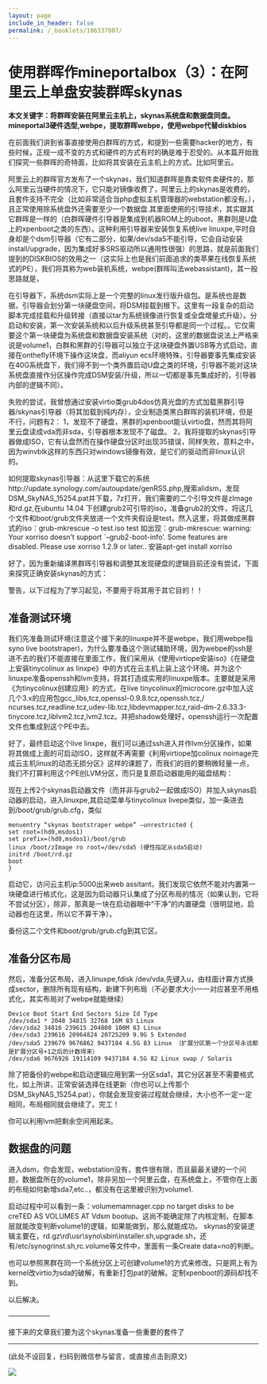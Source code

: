 ```yaml
---
layout: page
include_in_header: false
permalink: /_booklets/106337807/
---
```

使用群晖作mineportalbox（3）：在阿里云上单盘安装群晖skynas
=====

__本文关键字：将群晖安装在阿里云主机上，skynas系统盘和数据盘同盘。mineportal3硬件选型,webpe，提取群晖webpe，使用webpe代替diskbios__

在前面我们讲到省事直接使用白群晖的方式，和提到一些需要hacker的地方，有些时候，正规一成不变的方式和硬件的方式有时的确是难于忍受的。从本篇开始我们探究一些群晖的奇特面，比如将其安装在云主机上的方式。比如阿里云。

阿里云上的群晖官方发布了一个skynas，我们知道群晖是靠卖软件卖硬件的，那么阿里云当硬件的情况下，它只能对镜像收费了，阿里云上的skynas是收费的，且套件支持不完全（比如非常适合当php虚拟主机管理器的webstation都没有。），且正常使用除系统盘外还需要至少一个数据盘.其里面使用的引导技术，其实跟其它群晖是一样的（白群晖硬件引导器是集成到机器ROM上的uboot，黑群则是U盘上的xpenboot之类的东西）。这种利用引导器来安装恢复系统live linuxpe,平时自身却是个dsm引导器（它有二部分，如果/dev/sda5不能引导，它会自动安装install/upgrade，因为集成好多SRS驱动所以通用性很强）的思路，就是前面我们提到的DISKBIOS的效用之一（这实际上也是我们前面追求的类苹果在线恢复系统式的PE），我们将其称为web装机系统，webpe(群晖叫法webassistant)，其一般思路就是，

在引导器下，系统dsm实际上是一个完整的linux发行版升级包。是系统也是数据，引导器会划分第一块硬盘空间，将DSM挂载到根下。这里有一段复杂的启动脚本完成挂载和升级转接（直接以tar为系统镜像进行恢复或全盘增量式升级）。分启动和安装，第一次安装系统和以后升级系统甚至引导都是同一个过程。。它仅需要这个第一块硬盘为系统盘和数据盘安装系统（对的，这里的数据盘说法上严格来说是volume1，白群和黑群的引导器可以独立于这块硬盘外置USB等方式启动，直接在onthefly环境下操作这块盘，而aliyun ecs环境特殊，引导器要事先集成安装在40G系统盘下，我们得不到一个类外置启动U盘之类的环境，引导器不能对这块系统盘直接作分区操作完成DSM安装/升级，所以一切都是事先集成好的，引导器内部的逻辑不同）。

失败的尝试，我曾想通过安装virtio类grub4dos仿真光盘的方式加载黑群引导器/skynas引导器（将其加载到纯内存），企业制造类黑白群晖的装机环境，但是不行，问题有2：
1，发现不了硬盘，黑群的xpenboot能认virtio盘，然而其将阿里云盘读成vda而非sda，引导器根本发现不了磁盘。
2，我将提取的skynas引导器做成ISO，它有认盘然而在操作硬盘分区时出现35错误，同样失败，意料之中，因为winvblk这样的东西只对windows镜像有效，是它们的驱动而非linux认识的。

如何提取skynas引导器：从这里下载它的系统http://update.synology.com/autoupdate/genRSS.php,搜索alidsm，发现DSM_SkyNAS_15254.pat并下载，7z打开，我们需要的二个引导文件是zImage和rd.gz,在ubuntu 14.04 下创建grub2可引导的iso，准备grub2的文件，将这几个文件和boot/grub文件夹放进一个文件夹假设是test，然入这里，将其做成黑群式的iso：grub-mkrescue -o test.iso test
如出现：grub-mkrescue: warning: Your xorriso doesn’t support `–grub2-boot-info’. Some features are disabled. Please use xorriso 1.2.9 or later..
安装apt-get install xorriso

好了，因为重新编译黑群晖引导器和调整其发现硬盘的逻辑目前还没有尝试，下面来探究正确安装skynas的方式：

警告，以下过程为了学习起见，不要用于将其用于其它目的！！

准备测试环境
-----


我们先准备测试环境(注意这个接下来的linuxpe并不是webpe，我们用webpe指syno live bootstraper)，为什么要准备这个测试辅助环境，因为webpe的ssh是进不去的我们不能直接在里面工作，我们采用从《使用virtiope安装iso》《在硬盘上安装tinycolinux as linxpe》中的方式在云主机上装上这个环境。并为这个linuxpe准备openssh和lvm支持，将其打造成实用的linuxpe版本。主要就是采用《为tinycolinux创建应用》的方式，在live tinycolinux的microcore.gz中加入这几个3.x的应用包gcc_libs,tcz,openssl-0.9.8.tcz,openssh.tcz,/ ncurses.tcz,readline.tcz,udev-lib.tcz,libdevmapper.tcz,raid-dm-2.6.33.3-tinycore.tcz,liblvm2.tcz,lvm2.tcz。并把shadow处理好，openssh运行一次配置文件也集成到这个PE中去。

好了，最终启动这个live linxpe，我们可以通过ssh进入并作lvm分区操作，如果将其做成上面的可启动ISO，这样就不再需要《利用virtiope加colinux noimage完成云主机linux的动态无损分区》这样的课题了，而我们的目的要稍微轻量一点，我们不打算利用这个PE创LVM分区，而只是复原启动器能用的磁盘结构：

现在上传2个skynas启动器文件（而并非与grub2一起做成ISO）并加入skynas启动器的启动，进入linuxpe,其启动菜单与tinycolinux livepe类似，加一条进去到/boot/grub/grub.cfg，类似

```
menuentry “skynas bootstraper webpe” –unrestricted {
set root=(hd0,msdos1)
set prefix=(hd0,msdos1)/boot/grub
linux /boot/zImage ro root=/dev/sda5 (硬性指定从sda5启动)
initrd /boot/rd.gz
boot
}
```

启动它，访问云主机ip:5000出来web assitant，我们发现它依然不能对内置第一块硬盘进行格式化，这是因为启动器只认集成了分区布局的情况（如果认到，它将不尝试分区），除非，那真是一块在启动器眼中“干净”的内置硬盘（很明显地，启动器也在这里，所以它不算干净）。

备份这二个文件和boot/grub/grub.cfg到其它区。

准备分区布局
-----

然后，准备分区布局，进入linuxpe,fdisk /dev/vda,先键入u，由柱面计算方式换成sector，删除所有现有结构，新建下列布局（不必要求大小一一对应甚至不用格式化，其实布局对了webpe就能继续）

```
Device Boot Start End Sectors Size Id Type
/dev/sda1 * 2048 34815 32768 16M 83 Linux
/dev/sda2 34816 239615 204800 100M 83 Linux
/dev/sda3 239616 20964824 20725209 9.9G 5 Extended
/dev/sda5 239679 9676862 9437184 4.5G 83 Linux （扩展分区第一个分区号永远都是扩展分区号+1之后的计数得来）
/dev/sda6 9676926 19114109 9437184 4.5G 82 Linux swap / Solaris
```

除了把备份的webpe和启动逻辑应用到第一分区sda1，其它分区甚至不需要格式化，如上所讲，正常安装选择在线更新（你也可以上传那个DSM_SkyNAS_15254.pat），你就会发现安装过程就会继续，大小也不一定一定相同，布局相同就会继续了。完工！

你可以利用lvm把剩余空间用起来。

数据盘的问题
-----


进入dsm，你会发现，webstation没有，套件很有限，而且最最关键的一个问题，数据盘所在的volume1，除非另加一个阿里云盘，在系统盘上，不管你在上面的布局如何新增sda7,etc..，都没有在这里被识别为volume1.

启动过程中可以看到一条：volumemamnager.cpp no target disks to be creTED AS VOLUMES AT Vdsm bootup。这尚不能确定除了内核定制，在脚本层就能改变判断volume1的逻辑，如果能做到，那么就能成功。
skynas的安装逻辑主要在，rd.gz\rd\usr\syno\sbin\installer.sh,upgrade.sh，还有/etc/synogrinst.sh,rc.volume等文件中，里面有一条Create data=no的判断。

也可以参照黑群在同一个系统分区上可创建volume1的方式来修改。只是网上有为kernel改virtio为sda的破解，有重新打包pat的破解。定制xpenboot的源码却找不到。

以后解决。

——————

接下来的文章我们要为这个skynas准备一些重要的套件了



-----


(此处不设回复，扫码到微信参与留言，或直接点击到原文)

![](/p/106337807/qrcode.png)

<!-- Markdeep: -->
<meta charset="utf-8">
<link rel="stylesheet" href="../../res/aloha.css?">

<script src="../../res/markdeep.min.js" charset="utf-8"></script>



